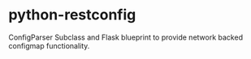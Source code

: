 # python-restconfig
ConfigParser Subclass and Flask blueprint to provide network backed configmap functionality.
